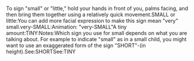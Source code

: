To sign "small" or "little," hold 
your hands in front of you, palms facing, and then bring them together using a 
relatively quick movement.SMALL or little:You can add more facial expression to make this sign mean "very" small.very-SMALL:Animation: "very-SMALL"A tiny amount:TINY:Notes:Which sign you use for 
small depends on what you are talking about. For example to indicate "small" as in a small 
child, you might want to use an exaggerated form of the sign "SHORT"-(in 
height).See:SHORTSee:TINY